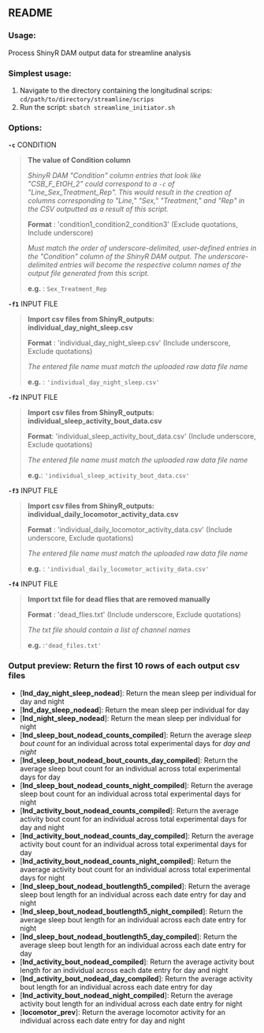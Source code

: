 README
-------

### Usage: 

Process ShinyR DAM output data for streamline analysis 


### Simplest usage:
1. Navigate to the directory containing the longitudinal scrips: `cd/path/to/directory/streamline/scrips`
2. Run the script: `sbatch streamline_initiator.sh`
    
### Options:
    
  __`-c`__ CONDITION
> **The value of Condition column**
>
> *ShinyR DAM "Condition" column entries that look like "CSB_F_EtOH_2" could correspond to a `-c` of "Line_Sex_Treatment_Rep".
> This would result in the creation of columns corresponding to "Line," "Sex," "Treatment," and "Rep" in the CSV outputted as a result of this script.*
>
> **Format** : 'condition1_condition2_condition3' (Exclude quotations, Include underscore)
>
> *Must match the order of underscore-delimited, user-defined entries in the "Condition" column of the ShinyR DAM output. The underscore-delimited entries will become 
> the respective column names of the output file generated from this script.*
>
> **e.g.** : `Sex_Treatment_Rep`
> 

  __`-f1`__ INPUT FILE
> **Import csv files from ShinyR_outputs: individual_day_night_sleep.csv**
>
> **Format** : 'individual_day_night_sleep.csv'  (Include underscore, Exclude quotations)
>
> *The entered file name must match the uploaded raw data file name*
>
> **e.g.** : `'individual_day_night_sleep.csv'`
   
  __`-f2`__ INPUT FILE
> **Import csv files from ShinyR_outputs: individual_sleep_activity_bout_data.csv**
>
> **Format**: 'individual_sleep_activity_bout_data.csv'  (Include underscore, Exclude quotations)
>
> *The entered file name must match the uploaded raw data file name*
>
> **e.g.**: `'individual_sleep_activity_bout_data.csv'` 

  __`-f3`__ INPUT FILE
> **Import csv files from ShinyR_outputs: individual_daily_locomotor_activity_data.csv**
>
> **Format** : 'individual_daily_locomotor_activity_data.csv' (Include underscore, Exclude quotations)
>
> *The entered file name must match the uploaded raw data file name*
>
> **e.g.** : `'individual_daily_locomotor_activity_data.csv'` 

  __`-f4`__ INPUT FILE
> **Import txt file for dead flies that are removed manually**
>
> **Format** : 'dead_flies.txt' (Include underscore, Exclude quotations)    
>
> *The txt file should contain a list of channel names*
>
> **e.g.** :`'dead_files.txt'`

### Output preview: Return the first 10 rows of each output csv files
- [**Ind_day_night_sleep_nodead**]: Return the mean sleep per individual for day and night
- [**Ind_day_sleep_nodead**]: Return the mean sleep per individual for day
- [**Ind_night_sleep_nodead**]: Return the mean sleep per individual for night
- [**Ind_sleep_bout_nodead_counts_compiled**]: Return the average *sleep bout count* for an individual across total experimental days for *day and night*
- [**Ind_sleep_bout_nodead_bout_counts_day_compiled**]: Return the average sleep bout count for an individual across total experimental days for day
- [**Ind_sleep_bout_nodead_counts_night_compiled**]: Return the average sleep bout count for an individual across total experimental days for night
- [**Ind_activity_bout_nodead_counts_compiled**]: Return the average activity bout count for an individual across total experimental days for day and night
- [**Ind_activity_bout_nodead_counts_day_compiled**]: Return the average activity bout count for an individual across total experimental days for day
- [**Ind_activity_bout_nodead_counts_night_compiled**]: Return the avaerage activity bout count for an individual across total experimental days for night
- [**Ind_sleep_bout_nodead_boutlength5_compiled**]: Return the average sleep bout length for an individual across each date entry for day and night
- [**Ind_sleep_bout_nodead_boutlength5_night_compiled**]: Return the average sleep bout length for an individual across each date entry for night
- [**Ind_sleep_bout_nodead_boutlength5_day_compiled**]: Return the average sleep bout length for an individual across each date entry for day
- [**Ind_activity_bout_nodead_compiled**]: Return the average activity bout length for an individual across each date entry for day and night
- [**Ind_activity_bout_nodead_day_compiled**]: Return the average activity bout length for an individual across each date entry for day
- [**Ind_activity_bout_nodead_night_compiled**]: Return the average activity bout length for an individual across each date entry for night
- [**locomotor_prev**]: Return the average locomotor activity for an individual across each date entry for day and night

     